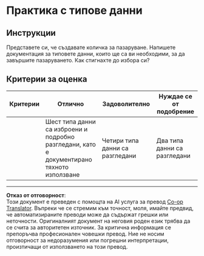 <!--
CO_OP_TRANSLATOR_METADATA:
{
  "original_hash": "3869244ceda606c4969d8cdd82679867",
  "translation_date": "2025-08-27T22:14:29+00:00",
  "source_file": "2-js-basics/1-data-types/assignment.md",
  "language_code": "bg"
}
-->
# Практика с типове данни

## Инструкции

Представете си, че създавате количка за пазаруване. Напишете документация за типовете данни, които ще са ви необходими, за да завършите пазаруването. Как стигнахте до избора си?

## Критерии за оценка

Критерии | Отлично | Задоволително | Нуждае се от подобрение
--- | --- | --- | --- |
||Шест типа данни са изброени и подробно разгледани, като е документирано тяхното използване|Четири типа данни са разгледани|Два типа данни са разгледани|

---

**Отказ от отговорност**:  
Този документ е преведен с помощта на AI услуга за превод [Co-op Translator](https://github.com/Azure/co-op-translator). Въпреки че се стремим към точност, моля, имайте предвид, че автоматизираните преводи може да съдържат грешки или неточности. Оригиналният документ на неговия роден език трябва да се счита за авторитетен източник. За критична информация се препоръчва професионален човешки превод. Ние не носим отговорност за недоразумения или погрешни интерпретации, произтичащи от използването на този превод.